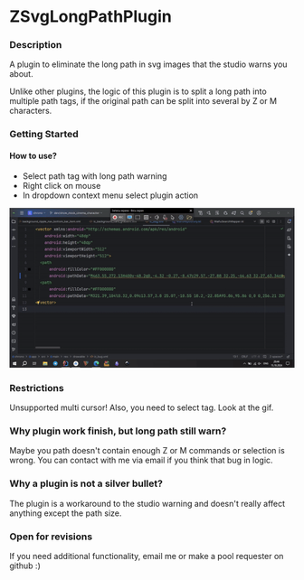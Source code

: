 # ZSvgLongPathPlugin

### Description

A plugin to eliminate the long path in svg images that the studio warns you about. 

Unlike other plugins, the logic of this plugin is to split a long path into multiple path tags, if the original path can be split into several by Z or M characters.

### Getting Started

#### How to use?
- Select path tag with long path warning
- Right click on mouse
- In dropdown context menu select plugin action

![How to use animation](src/main/resources/assets/getting_started.gif)

### Restrictions
Unsupported multi cursor! Also, you need to select tag. Look at the gif.

### Why plugin work finish, but long path still warn?
Maybe you path doesn't contain enough Z or M commands or selection is wrong. You can contact with me via email if you think that bug in logic.

### Why a plugin is not a silver bullet?
The plugin is a workaround to the studio warning and doesn't really affect anything except the path size.

### Open for revisions
If you need additional functionality, email me or make a pool requester on github :)